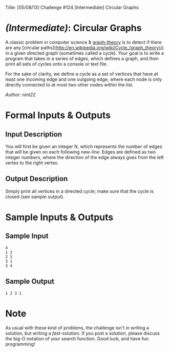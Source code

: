Title: [05/08/13] Challenge #124 [Intermediate] Circular Graphs

# [](#IntermediateIcon) *(Intermediate)*: Circular Graphs

A classic problem in computer science & [graph-theory](http://en.wikipedia.org/wiki/Graph_theory) is to detect if there are any [circular paths](http://en.wikipedia.org/wiki/Cycle_(graph_theory\)) in a given directed graph (sometimes called a cycle). Your goal is to write a program that takes in a series of edges, which defines a graph, and then print all sets of cycles onto a console or text file.

For the sake of clarity, we define a cycle as a set of vertices that have at least one incoming edge and one outgoing edge, where each node is only directly connected to at most two other nodes within the list.

*Author: nint22*

# Formal Inputs & Outputs
## Input Description

You will first be given an integer N, which represents the number of edges that will be given on each following new-line. Edges are defined as two integer numbers, where the direction of the edge always goes from the left vertex to the right vertex.

## Output Description

Simply print all vertices in a directed cycle; make sure that the cycle is closed (see sample output).

# Sample Inputs & Outputs
## Sample Input

    4
    1 2
    2 3
    3 1
    3 4

## Sample Output

    1 2 3 1

# Note

As usual with these kind of problems, the challenge isn't in writing a solution, but writing a *fast*-solution. If you post a solution, please discuss the big-O notation of your search function. Good luck, and have fun programming!